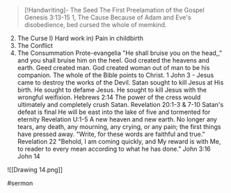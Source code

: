 > [!Handwriting]-
> The Seed
> The First Preelamation of the Gospel
Genesis 3:13-15
1, The Cause
Because of Adam and Eve's
disobedience, bed cursed the whole of
memkind.
2. The Curse
I) Hard work
in) Pain in childbirth
3. The Conflict
4. The Consummation
Prote-evangelia
"He shall bruise you on the head,,"
and you shall bruise him on the heel.
God created the heavens and earth.
Geed created man.
God created woman out of man to be
his companion.
The whole of the Bible points to
Christ.
1 John 3 - Jesus came to destroy
the works of the Devil.
Satan sought to kill Jesus at His
birth.
He sought to defame Jesus.
He sought to kill Jesus with the
wrongful weifixion.
Hebrews 2:14
The power of the cress would
ultimately and completely crush Satan.
Revelation 20:1-3 & 7-10
Satan's defeat is final
He will be east into the lake of
five and tormented for eternity
Revelation U:1-5
A new heaven and new earth.
No longer any tears, any death, any mourning,
any crying, or any pain; the first things have
pressed away.
"Write, for these words are faithful and
true."
Revelation 22
"Behold, I am coming quickly, and My
reward is with Me, to reader to
every mean according to what he has done."
John 3:16
John 14

![[Drawing 14.png]]

#sermon